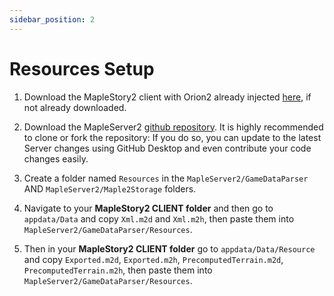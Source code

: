 ```yaml
---
sidebar_position: 2
---
```


# Resources Setup

1. Download the MapleStory2 client with Orion2 already injected [here](/docs/setup/prerequisites), if not already downloaded.

2. Download the MapleServer2 [github repository](https://github.com/AlanMorel/MapleServer2). It is highly recommended to clone or fork the repository: If you do so, you can update to the latest Server changes using GitHub Desktop and even contribute your code changes easily.

3. Create a folder named `Resources` in the `MapleServer2/GameDataParser` AND `MapleServer2/Maple2Storage` folders.

4. Navigate to your **MapleStory2 CLIENT folder** and then go to `appdata/Data` and copy `Xml.m2d` and `Xml.m2h`, then paste them into `MapleServer2/GameDataParser/Resources`.

5. Then in your **MapleStory2 CLIENT folder** go to `appdata/Data/Resource` and copy `Exported.m2d`, `Exported.m2h`, `PrecomputedTerrain.m2d`, `PrecomputedTerrain.m2h`, then paste them into `MapleServer2/GameDataParser/Resources`.
